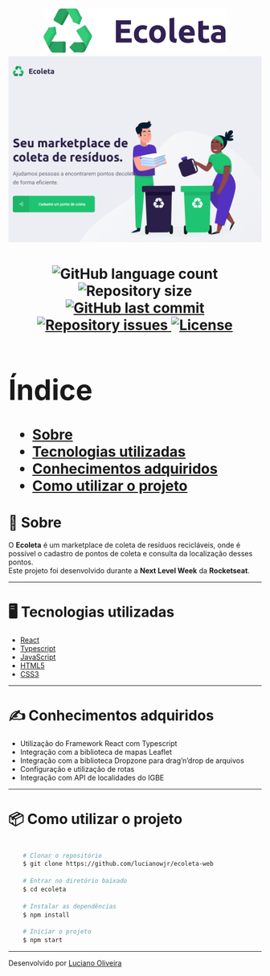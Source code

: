 <h1 align="center">
    <img src="src/assets/logo.svg">
    <br/>
    <img alt="Ecoleta" title="Ecoleta" src="src/assets/home.png">
<h1>

<p align="center">
  <img alt="GitHub language count" src="https://img.shields.io/github/languages/count/lucianowjr/ecoleta-web">

  <img alt="Repository size" src="https://img.shields.io/github/repo-size/lucianowjr/ecoleta-web">
  
  <a href="https://github.com/raphabarreto/ecoleta/commits/master">
    <img alt="GitHub last commit" src="https://img.shields.io/github/last-commit/lucianowjr/ecoleta-web">
  </a>

  <a href="https://github.com/raphabarreto/ecoleta/issues">
    <img alt="Repository issues" src="https://img.shields.io/github/issues/lucianowjr/ecoleta-web">
  </a>

  <a href="https://github.com/raphabarreto/ecoleta/blob/master/LICENSE.md">
    <img alt="License" src="https://img.shields.io/badge/license-MIT-brightgreen">
  <a>
</p>

# Índice
- [Sobre](#-sobre)
- [Tecnologias utilizadas](#-tecnologias-utilizadas)
- [Conhecimentos adquiridos](#-conhecimentos-adquiridos)
- [Como utilizar o projeto](#-como-utilizar-o-projeto)

# 📄 Sobre

O **Ecoleta** é um marketplace de coleta de resíduos recicláveis, onde é possível o cadastro de pontos de coleta e consulta da localização desses pontos. <br>
Este projeto foi desenvolvido durante a **Next Level Week** da **Rocketseat**.

---

# 🖥 Tecnologias utilizadas
- [React](https://reactjs.org/)
- [Typescript](https://www.typescriptlang.org/)
- [JavaScript](https://developer.mozilla.org/pt-BR/docs/Aprender/JavaScript)
- [HTML5](https://developer.mozilla.org/pt-BR/docs/Web/HTML/HTML5)
- [CSS3](https://developer.mozilla.org/pt-BR/docs/Archive/CSS3)

---

# ✍ Conhecimentos adquiridos
- Utilização do Framework React com Typescript 
- Integração com a biblioteca de mapas Leaflet
- Integração com a biblioteca Dropzone para drag’n’drop de arquivos 
- Configuração e utilização de rotas
- Integração com API de localidades do IGBE

---

# 📦 Como utilizar o projeto
```bash

    # Clonar o repositório
    $ git clone https://github.com/lucianowjr/ecoleta-web

    # Entrar no diretório baixado
    $ cd ecoleta

    # Instalar as dependências        
    $ npm install 

    # Iniciar o projeto
    $ npm start 

```
---

Desenvolvido por [Luciano Oliveira](https://www.linkedin.com/in/lucianowjr/)
